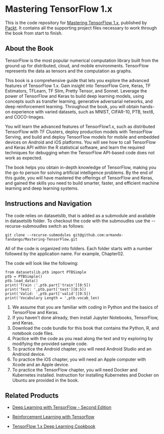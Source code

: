 # Mastering TensorFlow 1.x
This is the code repository for [Mastering TensorFlow 1.x](https://www.packtpub.com/big-data-and-business-intelligence/mastering-tensorflow-1x?utm_source=github&utm_medium=repository&utm_campaign=9781788292061), published by [Packt](https://www.packtpub.com/?utm_source=github). It contains all the supporting project files necessary to work through the book from start to finish.
## About the Book
TensorFlow is the most popular numerical computation library built from the ground up for distributed, cloud, and mobile environments. TensorFlow represents the data as tensors and the computation as graphs.

This book is a comprehensive guide that lets you explore the advanced features of TensorFlow 1.x. Gain insight into TensorFlow Core, Keras, TF Estimators, TFLearn, TF Slim, Pretty Tensor, and Sonnet. Leverage the power of TensorFlow and Keras to build deep learning models, using concepts such as transfer learning, generative adversarial networks, and deep reinforcement learning. Throughout the book, you will obtain hands-on experience with varied datasets, such as MNIST, CIFAR-10, PTB, text8, and COCO-Images.

You will learn the advanced features of TensorFlow1.x, such as distributed TensorFlow with TF Clusters, deploy production models with TensorFlow Serving, and build and deploy TensorFlow models for mobile and embedded devices on Android and iOS platforms. You will see how to call TensorFlow and Keras API within the R statistical software, and learn the required techniques for debugging when the TensorFlow API-based code does not work as expected.

The book helps you obtain in-depth knowledge of TensorFlow, making you the go-to person for solving artificial intelligence problems. By the end of this guide, you will have mastered the offerings of TensorFlow and Keras, and gained the skills you need to build smarter, faster, and efficient machine learning and deep learning systems.

## Instructions and Navigation

The code relies on datasetslib, that is added as a submodule and available in datasetslib folder. To checkout the code with the submoudles use the --recurse-submoudles switch as follows:

```
git clone --recurse-submodules git@github.com:armando-fandango/Mastering-TensorFlow.git
```

All of the code is organized into folders. Each folder starts with a number followed by the application name. For example, Chapter02.



The code will look like the following:
```
from datasetslib.ptb import PTBSimple
ptb = PTBSimple()
ptb.load_data()
print('Train :',ptb.part['train'][0:5])
print('Test: ',ptb.part['test'][0:5])
print('Valid: ',ptb.part['valid'][0:5])
print('Vocabulary Length = ',ptb.vocab_len)
```

1. We assume that you are familiar with coding in Python and the basics of
TensorFlow and Keras.
2. If you haven't done already, then install Jupyter Notebooks, TensorFlow, and
Keras.
3. Download the code bundle for this book that contains the Python, R, and
notebook code files.
4. Practice with the code as you read along the text and try exploring by modifying
the provided sample code.
5. To practice the Android chapter, you will need Android Studio and an Andrioid
device.
6. To practice the iOS chapter, you will need an Apple computer with Xcode and an
Apple device.
7. To practice the TensorFlow chapter, you will need Docker and Kubernetes
installed. Instruction for installing Kubernetes and Docker on Ubuntu are
provided in the book.

## Related Products
* [Deep Learning with TensorFlow - Second Edition](https://www.packtpub.com/big-data-and-business-intelligence/deep-learning-tensorflow-second-edition?utm_source=github&utm_medium=repository&utm_campaign=9781788831109)

* [Reinforcement Learning with Tensorflow](https://www.packtpub.com/big-data-and-business-intelligence/reinforcement-learning-tensorflow?utm_source=github&utm_medium=repository&utm_campaign=9781788835725)

* [TensorFlow 1.x Deep Learning Cookbook](https://www.packtpub.com/big-data-and-business-intelligence/tensorflow-1x-deep-learning-cookbook?utm_source=github&utm_medium=repository&utm_campaign=9781788293594)

